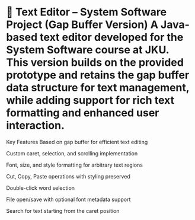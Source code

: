 # 📝 Text Editor – System Software Project (Gap Buffer Version) A Java-based text editor developed for the System Software course at JKU. This version builds on the provided prototype and retains the gap buffer data structure for text management, while adding support for rich text formatting and enhanced user interaction.

Key Features Based on gap buffer for efficient text editing

Custom caret, selection, and scrolling implementation

Font, size, and style formatting for arbitrary text regions

Cut, Copy, Paste operations with styling preserved

Double-click word selection

File open/save with optional font metadata support

Search for text starting from the caret position
